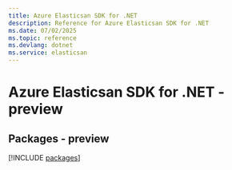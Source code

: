 ```yaml
---
title: Azure Elasticsan SDK for .NET
description: Reference for Azure Elasticsan SDK for .NET
ms.date: 07/02/2025
ms.topic: reference
ms.devlang: dotnet
ms.service: elasticsan
---
```

# Azure Elasticsan SDK for .NET - preview
## Packages - preview
[!INCLUDE [packages](elasticsan-index.md)]